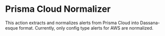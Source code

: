 # Prisma Cloud Normalizer

This action extracts and normalizes alerts from Prisma Cloud into Dassana-esque format. Currently, only config type alerts for AWS are normalized.